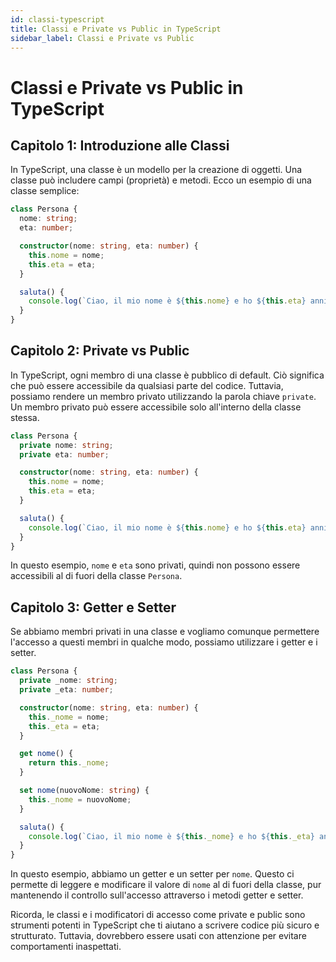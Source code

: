 ```yaml
---
id: classi-typescript
title: Classi e Private vs Public in TypeScript
sidebar_label: Classi e Private vs Public
---
```


# Classi e Private vs Public in TypeScript

## Capitolo 1: Introduzione alle Classi

In TypeScript, una classe è un modello per la creazione di oggetti. Una classe può includere campi (proprietà) e metodi. Ecco un esempio di una classe semplice:

```typescript
class Persona {
  nome: string;
  eta: number;

  constructor(nome: string, eta: number) {
    this.nome = nome;
    this.eta = eta;
  }

  saluta() {
    console.log(`Ciao, il mio nome è ${this.nome} e ho ${this.eta} anni.`);
  }
}
```

## Capitolo 2: Private vs Public

In TypeScript, ogni membro di una classe è pubblico di default. Ciò significa che può essere accessibile da qualsiasi parte del codice. Tuttavia, possiamo rendere un membro privato utilizzando la parola chiave `private`. Un membro privato può essere accessibile solo all'interno della classe stessa.

```typescript
class Persona {
  private nome: string;
  private eta: number;

  constructor(nome: string, eta: number) {
    this.nome = nome;
    this.eta = eta;
  }

  saluta() {
    console.log(`Ciao, il mio nome è ${this.nome} e ho ${this.eta} anni.`);
  }
}
```

In questo esempio, `nome` e `eta` sono privati, quindi non possono essere accessibili al di fuori della classe `Persona`.

## Capitolo 3: Getter e Setter

Se abbiamo membri privati in una classe e vogliamo comunque permettere l'accesso a questi membri in qualche modo, possiamo utilizzare i getter e i setter.

```typescript
class Persona {
  private _nome: string;
  private _eta: number;

  constructor(nome: string, eta: number) {
    this._nome = nome;
    this._eta = eta;
  }

  get nome() {
    return this._nome;
  }

  set nome(nuovoNome: string) {
    this._nome = nuovoNome;
  }

  saluta() {
    console.log(`Ciao, il mio nome è ${this._nome} e ho ${this._eta} anni.`);
  }
}
```

In questo esempio, abbiamo un getter e un setter per `nome`. Questo ci permette di leggere e modificare il valore di `nome` al di fuori della classe, pur mantenendo il controllo sull'accesso attraverso i metodi getter e setter.

Ricorda, le classi e i modificatori di accesso come private e public sono strumenti potenti in TypeScript che ti aiutano a scrivere codice più sicuro e strutturato. Tuttavia, dovrebbero essere usati con attenzione per evitare comportamenti inaspettati.